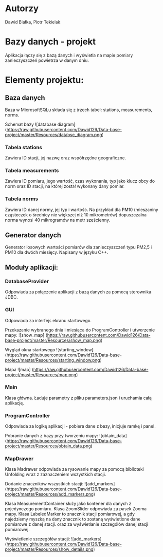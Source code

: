 # Autorzy

Dawid Białka, Piotr Tekielak

# Bazy danych - projekt

Aplikacja łączy się z bazą danych i wyświetla na mapie pomiary zanieczyszczeń powietrza w danym dniu.

# Elementy projektu:

## Baza danych
Baza w MicrosoftSQLu składa się z trzech tabel: stations, measurements, norms.

Schemat bazy
![database diagram]
(https://raw.githubusercontent.com/Dawid126/Data-base-project/master/Resources/databse_diagram.png)

### Tabela stations

Zawiera ID stacji, jej nazwę oraz współrzędne geograficzne.

### Tabela measurements

Zawiera ID pomiaru, jego wartość, czas wykonania, typ jako klucz obcy do norm oraz ID 
stacji, na której został wykonany dany pomiar.

### Tabela norms

Zawiera ID danej normy, jej typ i wartość. Na przykład dla PM10 (mieszaniny cząsteczek o średnicy nie 
większej niż 10 mikrometrów) dopuszczalna norma wynosi 40 mikrogramów na metr sześcienny.

## Generator danych

Generator losowych wartości pomiarów dla zanieczyszczeń typu PM2,5 i PM10 dla dwóch miesięcy. 
Napisany w języku C++.

## Moduły aplikacji:

### DatabaseProvider

Odpowiada za połączenie aplikacji z bazą danych za pomocą sterownika JDBC.

### GUI

Odpowiada za interfejs ekranu startowego.

Przekazanie wybranego dnia i miesiąca do ProgramController i utworzenie mapy:
![show_map]
(https://raw.githubusercontent.com/Dawid126/Data-base-project/master/Resources/show_map.png)

Wygląd okna startowego
![starting_window]
(https://raw.githubusercontent.com/Dawid126/Data-base-project/master/Resources/starting_window.png)

Mapa
![map]
(https://raw.githubusercontent.com/Dawid126/Data-base-project/master/Resources/map.png)


### Main

Klasa główna. Ładuje parametry z pliku parameters.json i uruchamia całą aplikację.

### ProgramController

Odpowiada za logikę aplikacji - pobiera dane z bazy, inicjuje ramkę i panel.

Pobranie danych z bazy przy tworzeniu mapy:
![obtain_data]
(https://raw.githubusercontent.com/Dawid126/Data-base-project/master/Resources/obtain_data.png)

### MapDrawer

Klasa Madrawer odpowiada za rysowanie mapy za pomocą biblioteki Unfolding wraz z zaznaczeniem
wszystkich stacji.

Dodanie znaczników wszystkich stacji:
![add_markers]
(https://raw.githubusercontent.com/Dawid126/Data-base-project/master/Resources/add_markers.png)

Klasa MeasurementContainer służy jako kontener dla danych z pojedynczego pomiaru.
Klasa ZoomSlider odpowiada za pasek Zooma mapy.
Klasa LabeledMarker to znacznik stacji pomiarowej, a gdy najedziemy myszką na dany znacznik to zostaną
wyświetlone dane pomiarowe z danej stacji. 
oraz za wyświetlanie szczegółów danej stacji pomiarowej.

Wyświetlenie szczegółów stacji:
![add_markers]
(https://raw.githubusercontent.com/Dawid126/Data-base-project/master/Resources/show_details.png)


